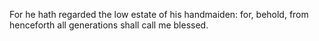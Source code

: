 For he hath regarded the low estate of his handmaiden: for, behold, from henceforth all generations shall call me blessed.
